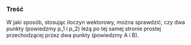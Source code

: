 ### Treść
W jaki sposób, stosując iloczyn wektorowy, można sprawdzić, czy dwa punkty (powiedzmy p_1 i
p_2) leżą po tej samej stronie prostej przechodzącej przez dwa punkty (powiedzmy A i B).
